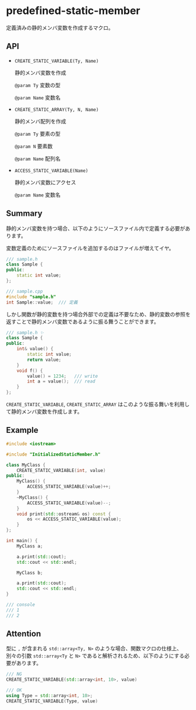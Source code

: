 # predefined-static-member

定義済みの静的メンバ変数を作成するマクロ。

## API

-   `CREATE_STATIC_VARIABLE(Ty, Name)`

    静的メンバ変数を作成

    `@param Ty` 変数の型

    `@param Name` 変数名

-   `CREATE_STATIC_ARRAY(Ty, N, Name)`

    静的メンバ配列を作成

    `@param Ty` 要素の型

    `@param N` 要素数

    `@param Name` 配列名

-   `ACCESS_STATIC_VARIABLE(Name)`

    静的メンバ変数にアクセス

    `@param Name` 変数名

## Summary

静的メンバ変数を持つ場合、以下のようにソースファイル内で定義する必要があります。

変数定義のためにソースファイルを追加するのはファイルが増えてイヤ。

```cpp
/// sample.h
class Sample {
public:
	static int value;
};

/// sample.cpp
#include "sample.h"
int Sample::value;  /// 定義
```

しかし関数が静的変数を持つ場合外部での定義は不要なため、静的変数の参照を返すことで静的メンバ変数であるように振る舞うことができます。

```cpp
/// sample.h ✨
class Sample {
public:
	int& value() {
		static int value;
		return value;
	}
	void f() {
		value() = 1234;   /// write
		int a = value();  /// read
	}
};
```

`CREATE_STATIC_VARIABLE`, `CREATE_STATIC_ARRAY` はこのような振る舞いを利用して静的メンバ変数を作成します。

## Example

```cpp
#include <iostream>

#include "InitializedStaticMember.h"

class MyClass {
	CREATE_STATIC_VARIABLE(int, value)
public:
	MyClass() {
		ACCESS_STATIC_VARIABLE(value)++;
	}
	~MyClass() {
		ACCESS_STATIC_VARIABLE(value)--;
	}
	void print(std::ostream& os) const {
		os << ACCESS_STATIC_VARIABLE(value);
	}
};

int main() {
	MyClass a;

	a.print(std::cout);
	std::cout << std::endl;

	MyClass b;

	a.print(std::cout);
	std::cout << std::endl;
}

/// console
/// 1
/// 2
```

## Attention

型に `,` が含まれる `std::array<Ty, N>` のような場合、関数マクロの仕様上、別々の引数 `std::array<Ty` と `N>` であると解析されるため、以下のようにする必要があります。

```cpp
/// NG
CREATE_STATIC_VARIABLE(std::array<int, 10>, value)

/// OK
using Type = std::array<int, 10>;
CREATE_STATIC_VARIABLE(Type, value)
```
